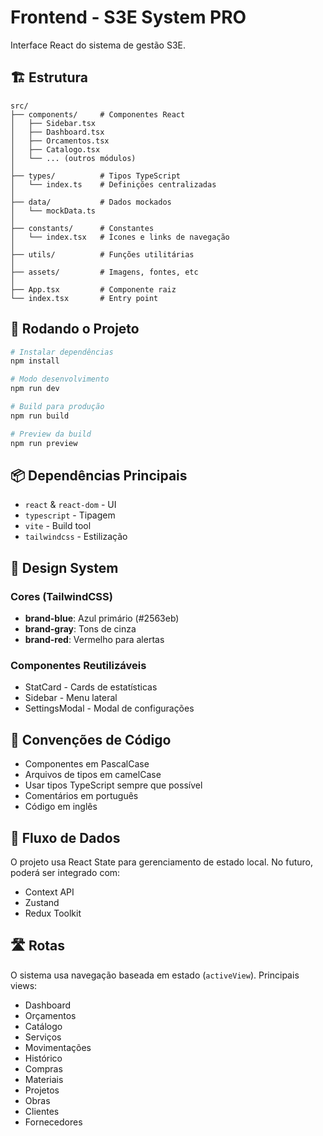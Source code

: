 # Frontend - S3E System PRO

Interface React do sistema de gestão S3E.

## 🏗️ Estrutura

```
src/
├── components/     # Componentes React
│   ├── Sidebar.tsx
│   ├── Dashboard.tsx
│   ├── Orcamentos.tsx
│   ├── Catalogo.tsx
│   └── ... (outros módulos)
│
├── types/          # Tipos TypeScript
│   └── index.ts    # Definições centralizadas
│
├── data/           # Dados mockados
│   └── mockData.ts
│
├── constants/      # Constantes
│   └── index.tsx   # Ícones e links de navegação
│
├── utils/          # Funções utilitárias
│
├── assets/         # Imagens, fontes, etc
│
├── App.tsx         # Componente raiz
└── index.tsx       # Entry point
```

## 🚀 Rodando o Projeto

```bash
# Instalar dependências
npm install

# Modo desenvolvimento
npm run dev

# Build para produção
npm run build

# Preview da build
npm run preview
```

## 📦 Dependências Principais

- `react` & `react-dom` - UI
- `typescript` - Tipagem
- `vite` - Build tool
- `tailwindcss` - Estilização

## 🎨 Design System

### Cores (TailwindCSS)
- **brand-blue**: Azul primário (#2563eb)
- **brand-gray**: Tons de cinza
- **brand-red**: Vermelho para alertas

### Componentes Reutilizáveis
- StatCard - Cards de estatísticas
- Sidebar - Menu lateral
- SettingsModal - Modal de configurações

## 📝 Convenções de Código

- Componentes em PascalCase
- Arquivos de tipos em camelCase
- Usar tipos TypeScript sempre que possível
- Comentários em português
- Código em inglês

## 🔄 Fluxo de Dados

O projeto usa React State para gerenciamento de estado local. No futuro, poderá ser integrado com:
- Context API
- Zustand
- Redux Toolkit

## 🛣️ Rotas

O sistema usa navegação baseada em estado (`activeView`). Principais views:
- Dashboard
- Orçamentos
- Catálogo
- Serviços
- Movimentações
- Histórico
- Compras
- Materiais
- Projetos
- Obras
- Clientes
- Fornecedores
